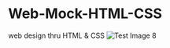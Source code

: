 # Web-Mock-HTML-CSS
web design thru HTML &amp; CSS
![Test Image 8](https://raw.githubusercontent.com/tograh/testrepository/master/3DTest.png)

